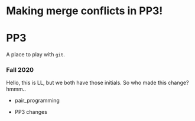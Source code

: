 # Making merge conflicts in PP3!
# PP3

A place to play with `git`.

### Fall 2020

Hello, this is LL, but we both have those initials. So who made this change? hmmm..

- pair_programming

- PP3 changes

